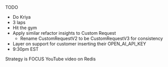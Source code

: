 TODO

- Do Kriya
- 3 laps
- Hit the gym
- Apply similar refactor insights to Custom Request
    - Rename CustomRequestV2 to be CustomRequestV3 for consistency
- Layer on support for customer inserting their OPEN_AI_API_KEY
- 9:30pm EST

Strategy is FOCUS
YouTube video on Redis